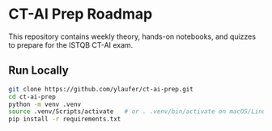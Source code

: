 # CT-AI Prep Roadmap

This repository contains weekly theory, hands-on notebooks, and quizzes to prepare for the ISTQB CT-AI exam.

## Run Locally

```bash
git clone https://github.com/ylaufer/ct-ai-prep.git
cd ct-ai-prep
python -m venv .venv
source .venv/Scripts/activate   # or . .venv/bin/activate on macOS/Linux
pip install -r requirements.txt

